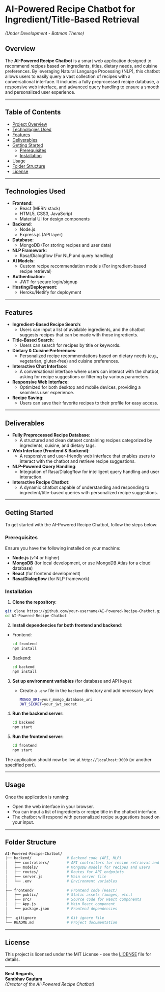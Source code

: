 # AI-Powered Recipe Chatbot for Ingredient/Title-Based Retrieval
*(Under Development - Batman Theme)*

## Overview

The **AI-Powered Recipe Chatbot** is a smart web application designed to recommend recipes based on ingredients, titles, dietary needs, and cuisine preferences. By leveraging Natural Language Processing (NLP), this chatbot allows users to easily query a vast collection of recipes with a conversational interface. It includes a fully preprocessed recipe database, a responsive web interface, and advanced query handling to ensure a smooth and personalized user experience.

---

## Table of Contents

- [Project Overview](#overview)
- [Technologies Used](#technologies-used)
- [Features](#features)
- [Deliverables](#deliverables)
- [Getting Started](#getting-started)
  - [Prerequisites](#prerequisites)
  - [Installation](#installation)
- [Usage](#usage)
- [Folder Structure](#folder-structure)
- [License](#license)

---

## Technologies Used

- **Frontend**: 
  - React (MERN stack)
  - HTML5, CSS3, JavaScript
  - Material UI for design components
- **Backend**: 
  - Node.js
  - Express.js (API layer)
- **Database**: 
  - MongoDB (For storing recipes and user data)
- **NLP Framework**:
  - Rasa/Dialogflow (For NLP and query handling)
- **AI Models**:
  - Custom recipe recommendation models (For ingredient-based recipe retrieval)
- **Authentication**: 
  - JWT for secure login/signup
- **Hosting/Deployment**: 
  - Heroku/Netlify for deployment

---

## Features

- **Ingredient-Based Recipe Search**: 
  - Users can input a list of available ingredients, and the chatbot suggests recipes that can be made with those ingredients.
- **Title-Based Search**: 
  - Users can search for recipes by title or keywords.
- **Dietary & Cuisine Preferences**: 
  - Personalized recipe recommendations based on dietary needs (e.g., vegetarian, gluten-free) and cuisine preferences.
- **Interactive Chat Interface**: 
  - A conversational interface where users can interact with the chatbot, asking for recipe suggestions or filtering by various parameters.
- **Responsive Web Interface**: 
  - Optimized for both desktop and mobile devices, providing a seamless user experience.
- **Recipe Saving**: 
  - Users can save their favorite recipes to their profile for easy access.

---

## Deliverables

- **Fully Preprocessed Recipe Database**: 
  - A structured and clean dataset containing recipes categorized by ingredients, cuisine, and dietary tags.
- **Web Interface (Frontend & Backend)**: 
  - A responsive and user-friendly web interface that enables users to interact with the chatbot and retrieve recipe suggestions.
- **NLP-Powered Query Handling**: 
  - Integration of Rasa/Dialogflow for intelligent query handling and user interaction.
- **Interactive Recipe Chatbot**: 
  - A dynamic chatbot capable of understanding and responding to ingredient/title-based queries with personalized recipe suggestions.

---

## Getting Started

To get started with the AI-Powered Recipe Chatbot, follow the steps below:

### Prerequisites

Ensure you have the following installed on your machine:
- **Node.js** (v14 or higher)
- **MongoDB** (for local development, or use MongoDB Atlas for a cloud database)
- **React** (for frontend development)
- **Rasa/Dialogflow** (for NLP framework)

### Installation

1. **Clone the repository**:

```bash
git clone https://github.com/your-username/AI-Powered-Recipe-Chatbot.git
cd AI-Powered-Recipe-Chatbot
```

2. **Install dependencies for both frontend and backend**:

- Frontend:
  ```bash
  cd frontend
  npm install
  ```

- Backend:
  ```bash
  cd backend
  npm install
  ```

3. **Set up environment variables** (for database and API keys):
   - Create a `.env` file in the `backend` directory and add necessary keys:
     ```bash
     MONGO_URI=your_mongo_database_uri
     JWT_SECRET=your_jwt_secret
     ```

4. **Run the backend server**:
   ```bash
   cd backend
   npm start
   ```

5. **Run the frontend server**:
   ```bash
   cd frontend
   npm start
   ```

The application should now be live at `http://localhost:3000` (or another specified port).

---

## Usage

Once the application is running:

- Open the web interface in your browser.
- You can input a list of ingredients or recipe title in the chatbot interface.
- The chatbot will respond with personalized recipe suggestions based on your input.

---

## Folder Structure

```bash
AI-Powered-Recipe-Chatbot/
├── backend/                # Backend code (API, NLP)
│   ├── controllers/        # API controllers for recipe retrieval and user management
│   ├── models/             # MongoDB models for recipes and users
│   ├── routes/             # Routes for API endpoints
│   ├── server.js           # Main server file
│   └── .env                # Environment variables
│
├── frontend/               # Frontend code (React)
│   ├── public/             # Static assets (images, etc.)
│   ├── src/                # Source code for React components
│   ├── App.js              # Main React component
│   └── package.json        # Frontend dependencies
│
├── .gitignore              # Git ignore file
└── README.md               # Project documentation
```

---

## License

This project is licensed under the MIT License - see the [LICENSE](LICENSE) file for details.

---

**Best Regards,  
Sambhav Gautam**  
*(Creator of the AI-Powered Recipe Chatbot)*
